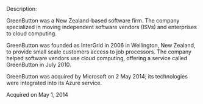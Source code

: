 Description:

GreenButton was a New Zealand-based software firm. The company specialized in moving independent software vendors (ISVs) and enterprises to cloud computing. 
 
GreenButton was founded as InterGrid in 2006 in Wellington, New Zealand, to provide small scale customers access to job processors. The company helped software vendors use cloud computing, offering a service called GreenButton in July 2010.

GreenButton was acquired by Microsoft on 2 May 2014; its technologies were integrated into its Azure service.

Acquired on May 1, 2014